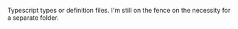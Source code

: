Typescript types or definition files. I'm still on the fence on the necessity for a separate folder.
